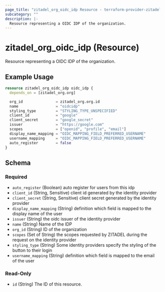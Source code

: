```yaml
---
page_title: "zitadel_org_oidc_idp Resource - terraform-provider-zitadel"
subcategory: ""
description: |-
  Resource representing a OIDC IDP of the organization.
---
```


# zitadel_org_oidc_idp (Resource)

Resource representing a OIDC IDP of the organization.

## Example Usage

```terraform
resource zitadel_org_oidc_idp oidc_idp {
  depends_on = [zitadel_org.org]

  org_id               = zitadel_org.org.id
  name                 = "oidcidp"
  styling_type         = "STYLING_TYPE_UNSPECIFIED"
  client_id            = "google"
  client_secret        = "google_secret"
  issuer               = "https://google.com"
  scopes               = ["openid", "profile", "email"]
  display_name_mapping = "OIDC_MAPPING_FIELD_PREFERRED_USERNAME"
  username_mapping     = "OIDC_MAPPING_FIELD_PREFERRED_USERNAME"
  auto_register        = false
}
```

<!-- schema generated by tfplugindocs -->
## Schema

### Required

- `auto_register` (Boolean) auto register for users from this idp
- `client_id` (String, Sensitive) client id generated by the identity provider
- `client_secret` (String, Sensitive) client secret generated by the identity provider
- `display_name_mapping` (String) definition which field is mapped to the display name of the user
- `issuer` (String) the oidc issuer of the identity provider
- `name` (String) Name of the IDP
- `org_id` (String) ID of the organization
- `scopes` (Set of String) the scopes requested by ZITADEL during the request on the identity provider
- `styling_type` (String) Some identity providers specify the styling of the button to their login
- `username_mapping` (String) definition which field is mapped to the email of the user

### Read-Only

- `id` (String) The ID of this resource.